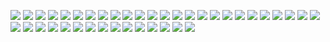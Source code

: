 ![](https://waylonwalker.com/stories/writing-code-is-like-lego-not-string-theory.png)
![](https://waylonwalker.com/stories/using-my-notes-bash.png)
![](https://waylonwalker.com/stories/want-to-break-into-data-science-start-building.png)
![](https://waylonwalker.com/stories/use-venv.png)
![](https://waylonwalker.com/stories/shrare-knowledge-dont-hold-tight.png)
![](https://waylonwalker.com/stories/three-ds-openings.png)
![](https://waylonwalker.com/stories/running-ci-for-hacktoberfest-kedro.png)
![](https://waylonwalker.com/stories/share-knowledge-someone-needs.png)
![](https://waylonwalker.com/stories/quick-tdb.png)
![](https://waylonwalker.com/stories/practice-learning-new-takes-lots.png)
![](https://waylonwalker.com/stories/progress-over-perfection-comment.png)
![](https://waylonwalker.com/stories/practice-in-small-increments-big-impact.png)
![](https://waylonwalker.com/stories/power-is-nothing-without-control.png)
![](https://waylonwalker.com/stories/practice-adjacent-technology-change-thinking.png)
![](https://waylonwalker.com/stories/new-post-k166.png)
![](https://waylonwalker.com/stories/new-post-fix-git-commit-author.png)
![](https://waylonwalker.com/stories/new-discuss-what-are-good-interview-questions.png)
![](https://waylonwalker.com/stories/new-post-designing-kedro-router.png)
![](https://waylonwalker.com/stories/kedro-pull-568-nearly-complete.png)
![](https://waylonwalker.com/stories/kedro-run-only-missing.png)
![](https://waylonwalker.com/stories/kedro-5680-merged.png)
![](https://waylonwalker.com/stories/kedro-0_16_6-released.png)
![](https://waylonwalker.com/stories/kedro-2-new-issues.png)
![](https://waylonwalker.com/stories/interview-ask-high-level.png)
![](https://waylonwalker.com/stories/itertools.product-cars-regions.png)
![](https://waylonwalker.com/stories/interview-ask-for-pr-review.png)
![](https://waylonwalker.com/stories/how-do-you-test-data-pipelines-story.png)
![](https://waylonwalker.com/stories/im-in-second-brain-list.png)
![](https://waylonwalker.com/stories/hacktoberfest-2020-kedro-538-tests-pass.png)
![](https://waylonwalker.com/stories/get-python-help-without-google.png)
![](https://waylonwalker.com/stories/find-kedro-de1-contributor.png)
![](https://waylonwalker.com/stories/discuss-good-interview-questions-3-DEV-RT.png)
![](https://waylonwalker.com/stories/discovered-social-cards.png)
![](https://waylonwalker.com/stories/be-intensional-build-you-social-network.png)
![](https://waylonwalker.com/stories/disable-base-pip.png)
![](https://waylonwalker.com/stories/ahrefs-broken-links.png)
![](https://waylonwalker.com/stories/TIL-kedro-sorts-nodes.png)
![](https://waylonwalker.com/stories/TIL-pip-install-square-bracket.png)
![](https://waylonwalker.com/stories/TIL-xyours-xtheirs.png)
![](https://waylonwalker.com/stories/STUPID-singleton-guilty.png)

